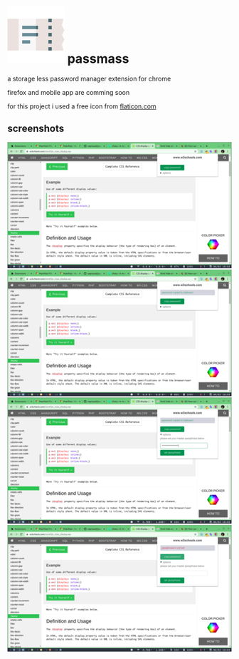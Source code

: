 # ![a](images/passmass_128.png) passmass

a storage less password manager extension for chrome

firefox and mobile app are comming soon

for this project i used a free icon from [flaticon.com](https://www.flaticon.com/free-icon/tickets_2959814?term=pass&page=1&position=9)

## screenshots

![a](screenshots/a.png)
![b](screenshots/b.png)
![c](screenshots/c.png)
![d](screenshots/d.png)

